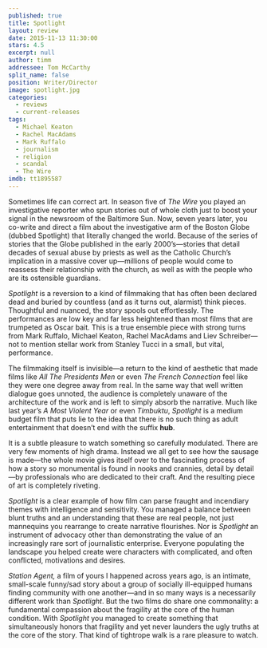 ```yaml
---
published: true
title: Spotlight
layout: review
date: 2015-11-13 11:30:00
stars: 4.5
excerpt: null
author: timm
addressee: Tom McCarthy
split_name: false
position: Writer/Director
image: spotlight.jpg
categories: 
  - reviews
  - current-releases
tags: 
  - Michael Keaton
  - Rachel MacAdams
  - Mark Ruffalo
  - journalism
  - religion
  - scandal
  - The Wire
imdb: tt1895587
---
```


Sometimes life can correct art. In season five of _The Wire_ you played an investigative reporter who spun stories out of whole cloth just to boost your signal in the newsroom of the Baltimore Sun. Now, seven years later, you co-write and direct a film about the investigative arm of the Boston Globe (dubbed Spotlight) that literally changed the world. Because of the series of stories that the Globe published in the early 2000’s—stories that detail decades of sexual abuse by priests as well as the Catholic Church’s implication in a massive cover up—millions of people would come to reassess their relationship with the church, as well as with the people who are its ostensible guardians.

_Spotlight_ is a reversion to a kind of filmmaking that has often been declared dead and buried by countless (and as it turns out, alarmist) think pieces. Thoughtful and nuanced, the story spools out effortlessly. The performances are low key and far less heightened than most films that are trumpeted as Oscar bait. This is a true ensemble piece with strong turns from Mark Ruffalo, Michael Keaton, Rachel MacAdams and Liev Schreiber—not to mention stellar work from Stanley Tucci in a small, but vital, performance. 

The filmmaking itself is invisible—a return to the kind of aesthetic that made films like _All The Presidents Men_ or even _The French Connection_ feel like they were one degree away from real. In the same way that well written dialogue goes unnoted, the audience is completely unaware of the architecture of the work and is left to simply absorb the narrative. Much like last year’s _A Most Violent Year_ or even _Timbuktu_, _Spotlight_ is a medium budget film that puts lie to the idea that there is no such thing as adult entertainment that doesn’t end with the suffix **hub**.

It is a subtle pleasure to watch something so carefully modulated. There are very few moments of high drama. Instead we all get to see how the sausage is made—the whole movie gives itself over to the fascinating process of how a story so monumental is found in nooks and crannies, detail by detail—by professionals who are dedicated to their craft. And the resulting piece of art is completely riveting.

_Spotlight_ is a clear example of how film can parse fraught and incendiary themes with intelligence and sensitivity. You managed a balance between blunt truths and an understanding that these are real people, not just mannequins you rearrange to create narrative flourishes. Nor is _Spotlight_ an instrument of advocacy other than demonstrating the value of an increasingly rare sort of journalistic enterprise. Everyone populating the landscape you helped create were characters with complicated, and often conflicted, motivations and desires.

_Station Agent,_ a film of yours I happened across years ago, is an intimate, small-scale  funny/sad story about a group of socially ill-equipped humans finding community with one another—and in so many ways is a necessarily different work than _Spotlight_. But the two films do share one commonality: a fundamental compassion about the fragility at the core of the human condition. With _Spotlight_ you managed to create something that simultaneously honors that fragility and yet never launders the ugly truths at the core of the story. That kind of tightrope walk is a rare pleasure to watch.